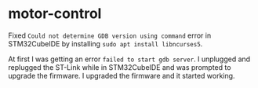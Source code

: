 # motor-control

Fixed `Could not determine GDB version using command` error in STM32CubeIDE by installing `sudo apt install libncurses5`.

At first I was getting an error `failed to start gdb server`. I unplugged and replugged the ST-Link while in STM32CubeIDE and was prompted to upgrade the firmware. I upgraded the firmware and it started working.